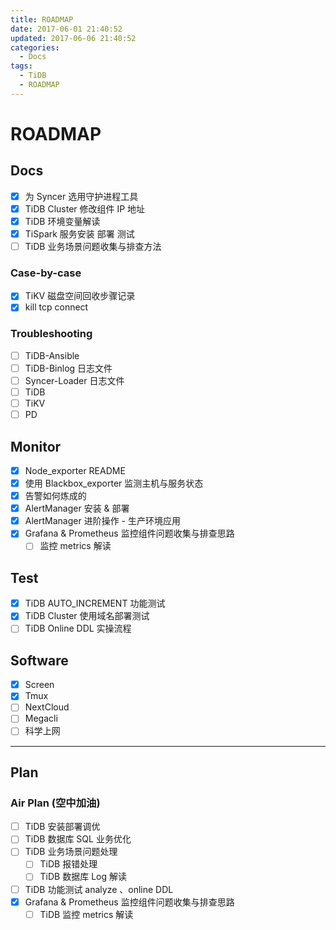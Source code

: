 ```yaml
---
title: ROADMAP
date: 2017-06-01 21:40:52
updated: 2017-06-06 21:40:52
categories:
  - Docs
tags:
  - TiDB
  - ROADMAP
---
```

# ROADMAP

## Docs

* [X] 为 Syncer 选用守护进程工具
* [X] TiDB Cluster 修改组件 IP 地址
* [X] TiDB 环境变量解读
* [X] TiSpark 服务安装 部署 测试
* [ ] TiDB 业务场景问题收集与排查方法

### Case-by-case

* [X] TiKV 磁盘空间回收步骤记录
* [X] kill tcp connect

### Troubleshooting

* [ ] TiDB-Ansible
* [ ] TiDB-Binlog 日志文件
* [ ] Syncer-Loader 日志文件
* [ ] TiDB
* [ ] TiKV
* [ ] PD

## Monitor

* [X] Node_exporter README
* [X] 使用 Blackbox_exporter 监测主机与服务状态
* [X] 告警如何炼成的
* [X] AlertManager 安装 & 部署
* [X] AlertManager 进阶操作 - 生产环境应用
* [X] Grafana & Prometheus 监控组件问题收集与排查思路
  * [ ] 监控 metrics 解读

## Test

* [X] TiDB AUTO_INCREMENT 功能测试
* [X] TiDB Cluster 使用域名部署测试
* [ ] TiDB Online DDL 实操流程

## Software

* [X] Screen
* [X] Tmux
* [ ] NextCloud
* [ ] Megacli
* [ ] 科学上网

----

## Plan

### Air Plan (空中加油)

* [ ] TiDB 安装部署调优
* [ ] TiDB 数据库 SQL 业务优化
* [ ] TiDB 业务场景问题处理
  * [ ] TiDB 报错处理
  * [ ] TiDB 数据库 Log 解读
* [ ] TiDB 功能测试 analyze 、online DDL
* [X] Grafana & Prometheus 监控组件问题收集与排查思路
  * [ ] TiDB 监控 metrics 解读